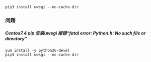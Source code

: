

```
pip3 install uwsgi --no-cache-dir
```



### 问题

##### Centos7.4 pip 安装uwsgi 报错“fatal error: Python.h: No such file or directory”

```
yum install -y python36-devel
pip3 install uwsgi --no-cache-dir
```



